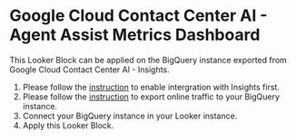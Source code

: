 # Google Cloud Contact Center AI - Agent Assist Metrics Dashboard

This Looker Block can be applied on the BigQuery instance exported from Google Cloud Contact Center AI - Insights.

1. Please follow the [instruction](https://cloud.google.com/contact-center/insights/docs/enable-dialogflow-runtime-integration) to enable intergration with Insights first.
2. Please follow the [instruction](https://cloud.google.com/contact-center/insights/docs/export) to export online traffic to your BigQuery instance.
3. Connect your BigQuery instance in your Looker instance.
4. Apply this Looker Block.
